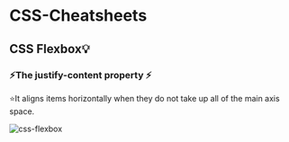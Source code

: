 # CSS-Cheatsheets
## CSS Flexbox💡
### ⚡The justify-content property ⚡

⭐It aligns items horizontally when they do not take up all of the main axis space.

![css-flexbox](https://user-images.githubusercontent.com/47534248/177308937-a47b6c1c-59f9-4c91-9860-c63a8997605e.png)
